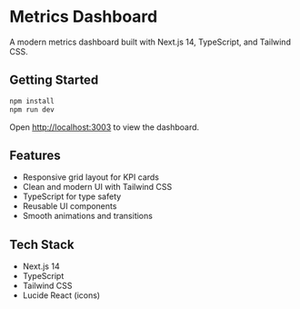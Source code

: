 # Metrics Dashboard

A modern metrics dashboard built with Next.js 14, TypeScript, and Tailwind CSS.

## Getting Started

```bash
npm install
npm run dev
```

Open [http://localhost:3003](http://localhost:3003) to view the dashboard.

## Features

- Responsive grid layout for KPI cards
- Clean and modern UI with Tailwind CSS
- TypeScript for type safety
- Reusable UI components
- Smooth animations and transitions

## Tech Stack

- Next.js 14
- TypeScript
- Tailwind CSS
- Lucide React (icons)